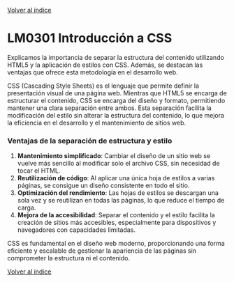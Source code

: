 [Volver al índice](./LM03.md)

# LM0301 Introducción a CSS

Explicamos la importancia de separar la estructura del contenido utilizando HTML5 y la aplicación de estilos con CSS. Además, se destacan las ventajas que ofrece esta metodología en el desarrollo web.

CSS (Cascading Style Sheets) es el lenguaje que permite definir la presentación visual de una página web. Mientras que HTML5 se encarga de estructurar el contenido, CSS se encarga del diseño y formato, permitiendo mantener una clara separación entre ambos. Esta separación facilita la modificación del estilo sin alterar la estructura del contenido, lo que mejora la eficiencia en el desarrollo y el mantenimiento de sitios web.

### Ventajas de la separación de estructura y estilo

1. **Mantenimiento simplificado**: Cambiar el diseño de un sitio web se vuelve más sencillo al modificar solo el archivo CSS, sin necesidad de tocar el HTML.
2. **Reutilización de código**: Al aplicar una única hoja de estilos a varias páginas, se consigue un diseño consistente en todo el sitio.
3. **Optimización del rendimiento**: Las hojas de estilos se descargan una sola vez y se reutilizan en todas las páginas, lo que reduce el tiempo de carga.
4. **Mejora de la accesibilidad**: Separar el contenido y el estilo facilita la creación de sitios más accesibles, especialmente para dispositivos y navegadores con capacidades limitadas.

CSS es fundamental en el diseño web moderno, proporcionando una forma eficiente y escalable de gestionar la apariencia de las páginas sin comprometer la estructura ni el contenido.

[Volver al índice](./LM03.md)
